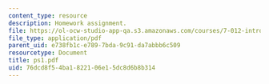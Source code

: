 ```yaml
---
content_type: resource
description: Homework assignment.
file: https://ol-ocw-studio-app-qa.s3.amazonaws.com/courses/7-012-introduction-to-biology-fall-2004/76dcd8f54ba1822106e15dc8d6b8b314_ps1.pdf
file_type: application/pdf
parent_uid: e738fb1c-e789-7bda-9c91-da7abbb6c509
resourcetype: Document
title: ps1.pdf
uid: 76dcd8f5-4ba1-8221-06e1-5dc8d6b8b314
---
```

